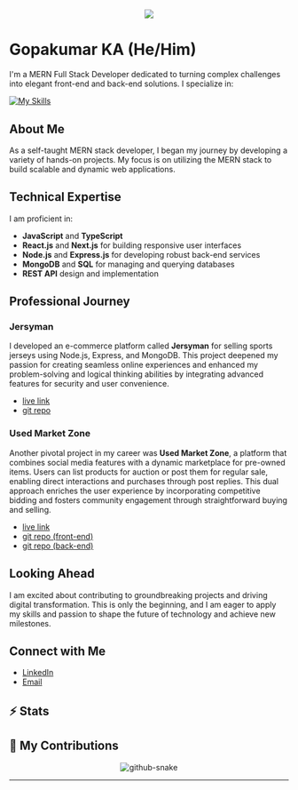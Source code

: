 <h1 align="center">
    <img src="https://readme-typing-svg.herokuapp.com/?font=Inter&size=48&center=true&vCenter=true&width=500&height=70&color=4493F8&duration=4000&lines=Hi+There!+👋;+I'm+Gopakumar+KA!;" />
</h1>


# Gopakumar KA **(He/Him)**
I'm a MERN Full Stack Developer dedicated to turning complex challenges into elegant front-end and back-end solutions. I specialize in:

[![My Skills](https://skillicons.dev/icons?i=html,css,js,ts,express,nodejs,react,nextjs,redux,mongodb,mysql,vite,git,aws,redis,nginx,c,cpp,tailwind,bootstrap&perline=9)](https://skillicons.dev)

## About Me

As a self-taught MERN stack developer, I began my journey by developing a variety of hands-on projects. My focus is on utilizing the MERN stack to build scalable and dynamic web applications. 

## Technical Expertise

I am proficient in:

- **JavaScript** and **TypeScript**
- **React.js** and **Next.js** for building responsive user interfaces
- **Node.js** and **Express.js** for developing robust back-end services
- **MongoDB** and **SQL** for managing and querying databases
- **REST API** design and implementation

## Professional Journey

### Jersyman

I developed an e-commerce platform called **Jersyman** for selling sports jerseys using Node.js, Express, and MongoDB. This project deepened my passion for creating seamless online experiences and enhanced my problem-solving and logical thinking abilities by integrating advanced features for security and user convenience.

- [live link](https://jersy.jersyman.online)
- [git repo](https://github.com/gopakumar-k-a/first_project)


### Used Market Zone

Another pivotal project in my career was **Used Market Zone**, a platform that combines social media features with a dynamic marketplace for pre-owned items. Users can list products for auction or post them for regular sale, enabling direct interactions and purchases through post replies. This dual approach enriches the user experience by incorporating competitive bidding and fosters community engagement through straightforward buying and selling.
- [live link](https://umz.jersyman.online)
- [git repo (front-end)](https://github.com/gopakumar-k-a/usedMarketZone-frontend)
- [git repo (back-end)](https://github.com/gopakumar-k-a/usedMarketZone-backend)

## Looking Ahead

I am excited about contributing to groundbreaking projects and driving digital transformation. This is only the beginning, and I am eager to apply my skills and passion to shape the future of technology and achieve new milestones.

## Connect with Me

- [LinkedIn](https://www.linkedin.com/in/gopakumar-ka/)
- [Email](mailto:gopak9145@gmail.com)

## ⚡️ Stats

## 🐍 My Contributions

<div align="center">
  <picture>
    <source media="(prefers-color-scheme: dark)" srcset="https://raw.githubusercontent.com/gopakumar-k-a/gopakumar-k-a/output/github-contribution-grid-snake-dark.svg" />
    <source media="(prefers-color-scheme: light)" srcset="https://raw.githubusercontent.com/gopakumar-k-a/gopakumar-k-a/output/github-contribution-grid-snake.svg" />
    <img alt="github-snake" src="https://raw.githubusercontent.com/gopakumar-k-a/gopakumar-k-a/output/github-contribution-grid-snake.svg" />
  </picture>
</div>

<hr>


